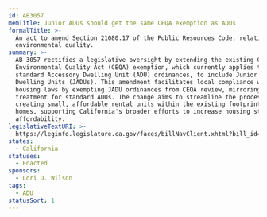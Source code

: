 ```yaml
---
id: AB3057
memTitle: Junior ADUs should get the same CEQA exemption as ADUs
formalTitle: >-
  An act to amend Section 21080.17 of the Public Resources Code, relating to
  environmental quality.
summary: >-
  AB 3057 rectifies a legislative oversight by extending the existing California
  Environmental Quality Act (CEQA) exemption, which currently applies to
  standard Accessory Dwelling Unit (ADU) ordinances, to include Junior Accessory
  Dwelling Units (JADUs). This amendment facilitates local compliance with state
  housing laws by exempting JADU ordinances from CEQA review, mirroring the
  treatment for standard ADUs. The change aims to streamline the process for
  creating small, affordable rental units within the existing footprint of
  homes, supporting California's broader efforts to increase housing stock and
  affordability.
legislativeTextURI: >-
  https://leginfo.legislature.ca.gov/faces/billNavClient.xhtml?bill_id=202320240AB3057
states:
  - California
statuses:
  - Enacted
sponsors:
  - Lori D. Wilson
tags:
  - ADU
statusSort: 1
---
```

